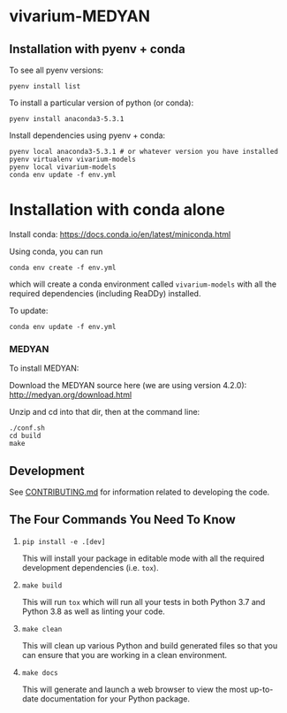 # vivarium-MEDYAN


## Installation with pyenv + conda

To see all pyenv versions:

```
pyenv install list
```

To install a particular version of python (or conda):

```
pyenv install anaconda3-5.3.1
```

Install dependencies using pyenv + conda:

```
pyenv local anaconda3-5.3.1 # or whatever version you have installed
pyenv virtualenv vivarium-models
pyenv local vivarium-models
conda env update -f env.yml
```

# Installation with conda alone

Install conda: https://docs.conda.io/en/latest/miniconda.html

Using conda, you can run

```
conda env create -f env.yml
```

which will create a conda environment called `vivarium-models` with all the required dependencies (including ReaDDy) installed.

To update:

```
conda env update -f env.yml
```

### MEDYAN

To install MEDYAN:

Download the MEDYAN source here (we are using version 4.2.0): http://medyan.org/download.html

Unzip and cd into that dir, then at the command line:

```
./conf.sh
cd build
make
```

## Development

See [CONTRIBUTING.md](CONTRIBUTING.md) for information related to developing the code.

## The Four Commands You Need To Know

1. `pip install -e .[dev]`

    This will install your package in editable mode with all the required development
    dependencies (i.e. `tox`).

2. `make build`

    This will run `tox` which will run all your tests in both Python 3.7
    and Python 3.8 as well as linting your code.

3. `make clean`

    This will clean up various Python and build generated files so that you can ensure
    that you are working in a clean environment.

4. `make docs`

    This will generate and launch a web browser to view the most up-to-date
    documentation for your Python package.
